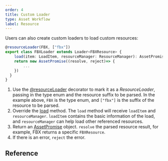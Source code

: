 ```yaml
---
order: 4
title: Custom Loader
type: Asset Workflow
label: Resource
---
```


Users can also create custom loaders to load custom resources:

```typescript
@resourceLoader(FBX, ["fbx"])
export class FBXLoader extends Loader<FBXResource> {
	load(item: LoadItem, resourceManager: ResourceManager): AssetPromise<FBXResource> {
  	return new AssetPromise((resolve, reject)=> {
    	...
    })
  }
}
```

1. Use the [@resourceLoader](/apis/core/#resourceLoader) decorator to mark it as a _ResourceLoader_, passing in the type enum and the resource suffix to be parsed. In the example above, `FBX` is the type enum, and `["fbx"]` is the suffix of the resource to be parsed.
2. Override the [load](/apis/core/#ResourceManager-load) method. The `load` method will receive `loadItem` and `resourceManager`. `loadItem` contains the basic information of the load, and `resourceManager` can help load other referenced resources.
3. Return an [AssetPromise](/apis/core/#AssetPromise) object. `resolve` the parsed resource result, for example, FBX returns a specific `FBXResource`.
4. If there is an error, `reject` the error.

## Reference

<playground src="obj-loader.ts"></playground>
